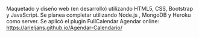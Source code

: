 Maquetado y diseño web (en desarrollo) utilizando HTML5, CSS, Bootstrap y JavaScript. Se planea completar utilizando Node.js , MongoDB y Heroku como server. Se aplicó el plugin FullCalendar
Agendar online: https://arieljans.github.io/Agendar-Calendario/
